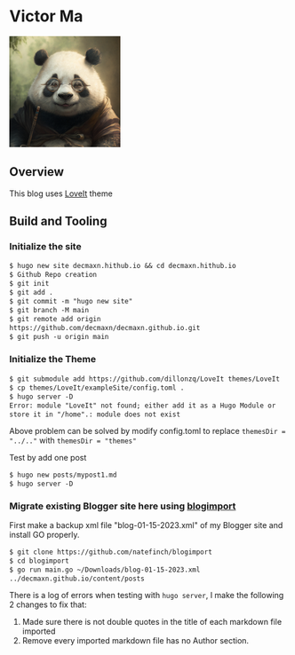 # Victor Ma

<img width="200" height="200" src="static/images/avatar.png" alt="Victor Ma Avatar" />

## Overview
This blog uses [LoveIt](https://themes.gohugo.io/themes/loveit/) theme

## Build and Tooling

### Initialize the site

```
$ hugo new site decmaxn.hithub.io && cd decmaxn.hithub.io 
$ Github Repo creation
$ git init
$ git add .
$ git commit -m "hugo new site"
$ git branch -M main
$ git remote add origin https://github.com/decmaxn/decmaxn.github.io.git
$ git push -u origin main
```

### Initialize the Theme

```
$ git submodule add https://github.com/dillonzq/LoveIt themes/LoveIt
$ cp themes/LoveIt/exampleSite/config.toml .
$ hugo server -D
Error: module "LoveIt" not found; either add it as a Hugo Module or store it in "/home".: module does not exist
```
Above problem can be solved by modify config.toml to replace ```themesDir = "../.."``` with ```themesDir = "themes"```

Test by add one post

```
$ hugo new posts/mypost1.md
$ hugo server -D
```

### Migrate existing Blogger site here using [blogimport](https://github.com/natefinch/blogimport)

First make a backup xml file "blog-01-15-2023.xml" of my Blogger site and install GO properly.

```
$ git clone https://github.com/natefinch/blogimport
$ cd blogimport
$ go run main.go ~/Downloads/blog-01-15-2023.xml ../decmaxn.github.io/content/posts
```
There is a log of errors when testing with ```hugo server```, I make the following 2 changes to fix that:
1. Made sure there is not double quotes in the title of each markdown file imported
2. Remove every imported markdown file has no Author section.